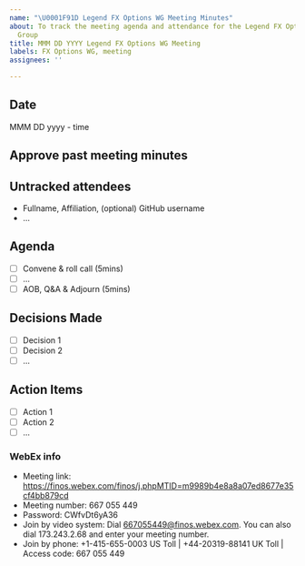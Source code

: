 ```yaml
---
name: "\U0001F91D Legend FX Options WG Meeting Minutes"
about: To track the meeting agenda and attendance for the Legend FX Options Working
  Group
title: MMM DD YYYY Legend FX Options WG Meeting
labels: FX Options WG, meeting
assignees: ''

---
```


## Date
MMM DD yyyy - time

## Approve past meeting minutes

## Untracked attendees
- Fullname, Affiliation, (optional) GitHub username
- ...

## Agenda
- [ ] Convene & roll call (5mins)
- [ ] ...
- [ ] AOB, Q&A & Adjourn (5mins)

## Decisions Made
- [ ] Decision 1
- [ ] Decision 2
- [ ] ...

## Action Items
- [ ] Action 1
- [ ] Action 2
- [ ] ...

### WebEx info
- Meeting link: https://finos.webex.com/finos/j.phpMTID=m9989b4e8a8a07ed8677e35cf4bb879cd
- Meeting number: 667 055 449
- Password: CWfvDt6yA36
- Join by video system: Dial 667055449@finos.webex.com. You can also dial 173.243.2.68 and enter your meeting number.
- Join by phone: +1-415-655-0003 US Toll | +44-20319-88141 UK Toll | Access code: 667 055 449
